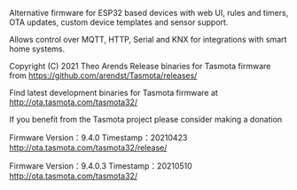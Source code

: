  Alternative firmware for ESP32 based devices with web UI,
 rules and timers, OTA updates, custom device templates and sensor support.

 Allows control over MQTT, HTTP, Serial and KNX for integrations with smart home systems. 

 Copyright (C) 2021  Theo Arends
 Release binaries for Tasmota firmware from https://github.com/arendst/Tasmota/releases/

 Find latest development binaries for Tasmota firmware at http://ota.tasmota.com/tasmota32/

 If you benefit from the Tasmota project please consider making a donation


Firmware Version：9.4.0
Timestamp：20210423
http://ota.tasmota.com/tasmota32/release/


Firmware Version：9.4.0.3
Timestamp：20210510
http://ota.tasmota.com/tasmota32/